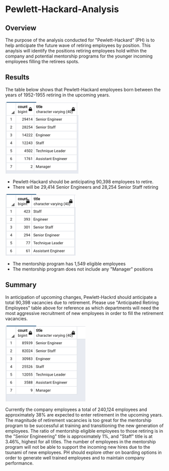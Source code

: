 # Pewlett-Hackard-Analysis

## Overview
The purpose of the analysis conducted for "Pewlett-Hackard" (PH) is to help anticipate the future wave of retiring employees by position. This anaylsis will identify the positions retiring employees hold within the company and potential mentorship programs for the younger incoming employees filling the retirees spots.


## Results

The table below shows that Pewlett-Hackard employees born between the years of 1952-1955 retiring in the upcoming years. 

![Retiring Employees](https://github.com/LMarty22/Pewlett-Hackard-Analysis/blob/main/Retiring%20Employees.png)

* Pewlett-Hackard should be anticipating 90,398 employees to retire.
* There will be 29,414 Senior Engineers and 28,254 Senior Staff retiring


![Mentorship Count by Title](https://github.com/LMarty22/Pewlett-Hackard-Analysis/blob/main/Mentorship%20Count.png)

* The mentorship program has 1,549 eligible employees
* The mentorship program does not include any "Manager" positions
 

## Summary

In anticipation of upcoming changes, Pewlett-Hackrd should anticipate a total 90,398 vacancies due to retirement. Please use "Anticipated Retiring Employees" table above for reference as which departments will need the most aggressive recruitment of new employees in order to fill the retirement vacancies. 

![Current Positions Filled](https://github.com/LMarty22/Pewlett-Hackard-Analysis/blob/main/Current%20PH%20Title%20Count.png)

Currently the company employees a total of 240,124 employees and approximately 38% are expected to enter retirement in the upcoming years. The magnitude of retirement vacancies is too great for the mentorship program to be successful at training and transitioning the new generation of employees. The ratio of mentorship eligible employees to those retiring is in the "Senior Engineering" title is approximately 1%, and "Staff" title is at 3.46%, highest for all titles. The number of employees in the mentorship program will not be able to support the incoming new hires due to the tsunami of new employees. PH should explore other on boarding options in order to generate well trained employees and to maintain company performance. 


